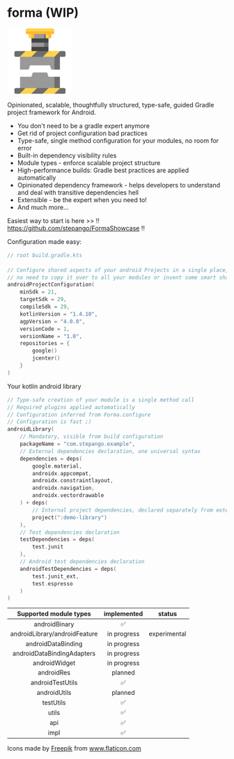 # forma (WIP)
<img src="./press.svg" width="150" height="150">

Opinionated, scalable, thoughtfully structured, type-safe, guided  Gradle project framework for Android.

- You don't need to be a gradle expert anymore
- Get rid of project configuration bad practices
- Type-safe, single method configuration for your modules, no room for error
- Built-in dependency visibility rules
- Module types - enforce scalable project structure
- High-performance builds: Gradle best practices are applied automatically
- Opinionated dependency framework - helps developers to understand and deal with transitive dependencies hell
- Extensible - be the expert when you need to!
- And much more...

Easiest way to start is here >> ‼️ https://github.com/stepango/FormaShowcase ‼️

Configuration made easy:

```kotlin
// root build.gradle.kts

// Configure shared aspects of your android Projects in a single place,
// no need to copy it over to all your modules or invent some smart sharing technique;)
androidProjectConfiguration(
    minSdk = 21,
    targetSdk = 29,
    compileSdk = 29,
    kotlinVersion = "1.4.10",
    agpVersion = "4.0.0",
    versionCode = 1,
    versionName = "1.0",
    repositories = {
        google()
        jcenter()
    }
)
```

Your kotlin android library

```kotlin
// Type-safe creation of your module is a single method call
// Required plugins applied automatically
// Configuration inferred from Forma.configure
// Configuration is fast ;)
androidLibrary(
    // Mandatory, visible from build configuration
    packageName = "com.stepango.example",
    // External dependencies declaration, one universal syntax
    dependencies = deps(
        google.material,
        androidx.appcompat,
        androidx.constraintlayout,
        androidx.navigation,
        androidx.vectordrawable
    ) + deps(
        // Internal project dependencies, declared separately from externals
        project(":demo-library")
    ),
    // Test dependencies declaration
    testDependencies = deps(
        test.junit
    ),
    // Android test dependencies declaration
    androidTestDependencies = deps(
        test.junit_ext,
        test.espresso
    )
)
```

|    Supported module types     | implemented |    status    |
|:-----------------------------:|:-----------:|:------------:|
|         androidBinary         |      ✅      |              |
| androidLibrary/androidFeature | in progress | experimental |
|       androidDataBinding      | in progress |              |
|   androidDataBindingAdapters  | in progress |              |
|         androidWidget         | in progress |              |
|           androidRes          | planned     |              |
|        androidTestUtils       |      ✅     |              |
|          androidUtils         | planned     |              |
|           testUtils           |      ✅      |              |
|             utils             |      ✅      |              |
|             api               |      ✅      |              |
|             impl              |      ✅      |              |

<div>Icons made by <a href="https://www.flaticon.com/authors/freepik" title="Freepik">Freepik</a> from <a href="https://www.flaticon.com/" title="Flaticon">www.flaticon.com</a></div>


